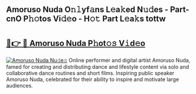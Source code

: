 ## Amoruso Nuda O𝚗𝚕yf𝚊ns L𝚎a𝚔ed N𝚞𝚍es - Part-cnO P𝚑𝚘tos Vi𝚍𝚎o - H𝚘𝚝 Part L𝚎a𝚔s tottw

# <h2><a href="http://kfdekh.oniu.top/?m=Amoruso+Nuda">🔗👉 🔴 Amoruso Nuda P𝚑ot𝚘𝚜 V𝚒d𝚎o</a></h2>

[![Amoruso Nuda Nu𝚍e𝚜](https://i.imgur.com/0qMVB7G.gif)](http://kfdekh.oniu.top/?m=Amoruso+Nuda)
Online performer and digital artist Amoruso Nuda, famed for creating and distributing dance and lifestyle content via solo and collaborative dance routines and short films. Inspiring public speaker Amoruso Nuda, celebrated for their ability to inspire and motivate large audiences.  
